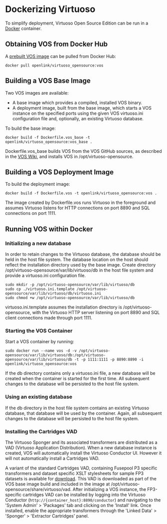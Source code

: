 # Dockerizing Virtuoso

To simplify deployment, Virtuoso Open Source Edition can be run in a [Docker](https://www.docker.com) container.

## Obtaining VOS from Docker Hub

A [prebuilt VOS image](https://hub.docker.com/r/openlink/virtuoso_opensource/) can be pulled from Docker Hub:

    docker pull openlink/virtuoso_opensource:vos

## Building a VOS Base Image

Two VOS images are available:

* A base image which provides a compiled, installed VOS binary.
* A deployment image, built from the base image, which starts a VOS instance on the specified ports using the given VOS virtuoso.ini configuration file and, optionally, an existing Virtuoso database.

To build the base image:

    docker build -f Dockerfile.vos_base -t openlink/virtuoso_opensource:vos_base .
    
Dockerfile.vos_base builds VOS from the VOS GitHub sources, as described in the [VOS Wiki](http://virtuoso.openlinksw.com/dataspace/doc/dav/wiki/Main/VOSUbuntuNotes#Building%20from%20Upstream%20Source), and installs VOS in /opt/virtuoso-opensource.

## Building a VOS Deployment Image

To build the deployment image:

    docker build -f Dockerfile.vos -t openlink/virtuoso_opensource:vos .
    
The image created by Dockerfile.vos runs Virtuoso in the foreground and assumes Virtuoso listens for HTTP connections on port 8890 and SQL connections on port 1111. 

## Running VOS within Docker

### Initializing a new database

In order to retain changes to the Virtuoso database, the database should be held in the host file system. The database location on the host should reflect the installation directory used by the base image. Create directory /opt/virtuoso-opensource/var/lib/virtuoso/db in the host file system and provide a virtuoso.ini configuration file.

    sudo mkdir -p /opt/virtuoso-opensource/var/lib/virtuoso/db
    sudo cp ./virtuoso.ini.template /opt/virtuoso-opensource/var/lib/virtuoso/db/virtuoso.ini
    sudo chmod +w /opt/virtuoso-opensource/var/lib/virtuoso/db
    
virtuoso.ini.template assumes the installation directory is /opt/virtuoso-opensource, with the Virtuoso HTTP server listening on port 8890 and SQL client connections made through port 1111.

### Starting the VOS Container

Start a VOS container by running:

    sudo docker run --name vos -d -v /opt/virtuoso-opensource/var/lib/virtuoso/db:/opt/virtuoso-opensource/var/lib/virtuoso/db -t -p 1111:1111 -p 8890:8890 -i openlink/virtuoso_opensource:vos
    
If the db directory contains only a virtuoso.ini file, a new database will be created when the container is started for the first time. All subsequent changes to the database will be persisted to the host file system.

### Using an existing database

If the db directory in the host file system contains an existing Virtuoso database, that database will be used by the container. Again, all subsequent changes to the database will be persisted to the host file system.

### Installing the Cartridges VAD

The Virtuoso Sponger and its associated transformers are distributed as a VAD (Virtuoso Application Distribution). When a new database instance is created, VOS will automatically install the Virtuoso Conductor UI. However it will not automatically install a Cartridges VAD.

A variant of the standard Cartridges VAD, containing Fusepool P3 specific transformers and dataset specific XSLT stylesheets for sample FP3 datasets is available for [download](http://opldownload.s3.amazonaws.com/uda/vad-packages/fusepool-p3/cartridges_dav.vad). This VAD is downloaded as part of the VOS base image build and included in the image at /opt/virtuoso-opensource/share/virtuoso/vad. After initializing a VOS instance, the FP3-specific cartridges VAD can be installed by logging into the Virtuoso Conductor (`http://{container_host}:8890/conductor`) and navigating to the 'System Admin' > 'Packages' tab and clicking on the 'Install' link. Once installed, enable the appropriate transformers through the 'Linked Data' > 'Sponger' > 'Extractor Cartridges' panel.
